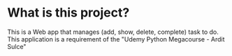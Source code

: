 # What is this project?
This is a Web app that manages
(add, show, delete, complete) task to do.
This application is a requirement of the 
"Udemy Python Megacourse - Ardit Sulce"